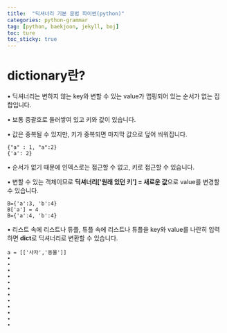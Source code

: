 ```yaml
---
title:  "딕셔너리 기본 문법 파이썬(python)"
categories: python-grammar
tag: [python, baekjoon, jekyll, boj]
toc: ture
toc_sticky: true
---
```

# dictionary란?
• 딕셔너리는 변하지 않는 key와 변할 수 있는 value가 맵핑되어 있는 순서가 없는 집합입니다.  


• 보통 중괄호로 둘러쌓여 있고 키와 값이 있습니다.  


• 값은 중복될 수 있지만, 키가 중복되면 마지막 값으로 덮어 씌워집니다.
```
{"a" : 1, "a":2}
{'a': 2}
```
• 순서가 없기 때문에 인덱스로는 접근할 수 없고, 키로 접근할 수 있습니다.  


• 변할 수 있는 객체이므로 **딕셔너리['원래 있던 키'] = 새로운 값**으로 value를 변경할 수 있습니다.
```
B={'a':3, 'b':4}
B['a'] = 4
B={'a':4, 'b':4}
```
• 리스트 속에 리스트나 튜플, 튜플 속에 리스트나 튜플을 key와 value를 나란히 입력하면 **dict**로 딕셔너리로 변환할 수 있습니다.
```
a = [['사자','동물']]
•
•
•
•
•
•
•
•
•
•
•
•